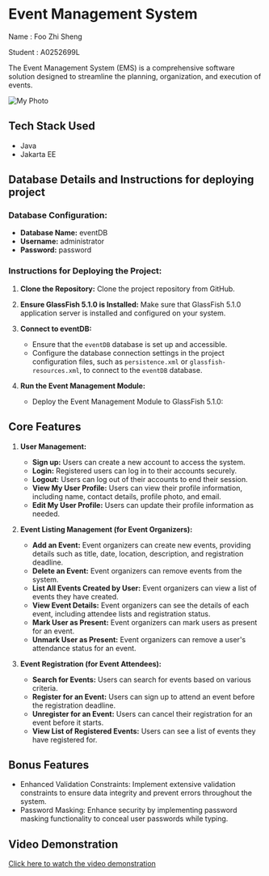 # Event Management System
Name : Foo Zhi Sheng

Student : A0252699L

The Event Management System (EMS) is a comprehensive software solution designed to streamline the planning, organization, and execution of events. 

![My Photo](https://drive.google.com/uc?export=download&id=1yp26sXWPCY-NdDo1xFO4AnOGXYYu4eOK)

## Tech Stack Used
- Java
- Jakarta EE

## Database Details and Instructions for deploying project 

### Database Configuration:
- **Database Name:** eventDB
- **Username:** administrator
- **Password:** password

### Instructions for Deploying the Project:

1. **Clone the Repository:** Clone the project repository from GitHub.

2. **Ensure GlassFish 5.1.0 is Installed:** Make sure that GlassFish 5.1.0 application server is installed and configured on your system.

3. **Connect to eventDB:**
   - Ensure that the `eventDB` database is set up and accessible.
   - Configure the database connection settings in the project configuration files, such as `persistence.xml` or `glassfish-resources.xml`, to connect to the `eventDB` database. 
   
4. **Run the Event Management Module:**
   - Deploy the Event Management Module to GlassFish 5.1.0:
   
## Core Features

1. **User Management:**
   - **Sign up:** Users can create a new account to access the system.
   - **Login:** Registered users can log in to their accounts securely.
   - **Logout:** Users can log out of their accounts to end their session.
   - **View My User Profile:** Users can view their profile information, including name, contact details, profile photo, and email.
   - **Edit My User Profile:** Users can update their profile information as needed.

2. **Event Listing Management (for Event Organizers):**
   - **Add an Event:** Event organizers can create new events, providing details such as title, date, location, description, and registration deadline.
   - **Delete an Event:** Event organizers can remove events from the system.
   - **List All Events Created by User:** Event organizers can view a list of events they have created.
   - **View Event Details:** Event organizers can see the details of each event, including attendee lists and registration status.
   - **Mark User as Present:** Event organizers can mark users as present for an event.
   - **Unmark User as Present:** Event organizers can remove a user's attendance status for an event.

3. **Event Registration (for Event Attendees):**
   - **Search for Events:** Users can search for events based on various criteria.
   - **Register for an Event:** Users can sign up to attend an event before the registration deadline.
   - **Unregister for an Event:** Users can cancel their registration for an event before it starts.
   - **View List of Registered Events:** Users can see a list of events they have registered for.

## Bonus Features
- Enhanced Validation Constraints: Implement extensive validation constraints to ensure data integrity and prevent errors throughout the system. 
- Password Masking: Enhance security by implementing password masking functionality to conceal user passwords while typing.

## Video Demonstration

[Click here to watch the video demonstration](https://drive.google.com/file/d/1MNKbIlrLxCXle7rWB3vZEt6isB2u-oZZ/view?usp=sharing)




